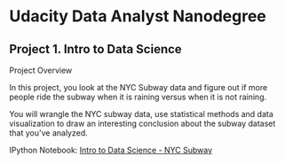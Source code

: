 # Udacity Data Analyst Nanodegree
## Project 1. Intro to Data Science

Project Overview

In this project, you look at the NYC Subway data and figure out if more people ride the subway when it is raining versus when it is not raining.

You will wrangle the NYC subway data, use statistical methods and data visualization to draw an interesting conclusion about the subway dataset that you've analyzed.

IPython Notebook: [Intro to Data Science - NYC Subway](https://github.com/mralbu/Intro-to-Data-Science/blob/master/Intro%20to%20Data%20Science%20-%20Project%20Submission.ipynb)
